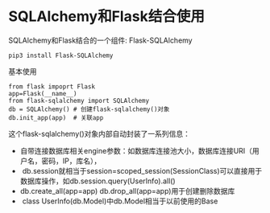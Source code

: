 
# SQLAlchemy和Flask结合使用

SQLAlchemy和Flask结合的一个组件: Flask-SQLAlchemy
```
pip3 install Flask-SQLAlchemy
```

基本使用
```
from flask impoprt Flask
app=Flask(__name__)
from flask-sqlalchemy import SQLAlchemy
db = SQLAlchemy() # 创建flask-sqlalchemy()对象
db.init_app(app)  # 关联app
```

这个flask-sqlalchemy()对象内部自动封装了一系列信息：

*  自带连接数据库相关engine参数：如数据库连接池大小，数据库连接URI（用户名，密码，IP，库名），
*  db.session就相当于session=scoped_session(SessionClass)可以直接用于数据库操作，如db.session.query(UserInfo).all()
*  db.create_all(app=app) db.drop_all(app=app)用于创建删除数据库
*  class UserInfo(db.Model)中db.Model相当于以前使用的Base

